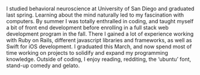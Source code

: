 I studied behavioral neuroscience at University of San Diego and graduated last spring.  Learning about the mind naturally led to my fascination with computers.  By summer I was totally enthralled in coding, and taught myself a bit of front end development before enrolling in a full stack web development program in the fall.  There I gained a lot of experience working with Ruby on Rails, different javascript libraries and frameworks, as well as Swift for iOS development.  I graduated this March, and now spend most of time working on projects to solidify and expand my programming knowledge.  Outside of coding, I enjoy reading, redditing, the ‘ubuntu’ font, stand-up comedy and gelato.
